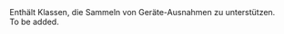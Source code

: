 <Namespace Name="Microsoft.Azure.Devices.Client.Exceptions">
  <Docs>
    <summary>Enthält Klassen, die Sammeln von Geräte-Ausnahmen zu unterstützen.</summary> 
    <remarks>To be added.</remarks>
  </Docs>
</Namespace>
